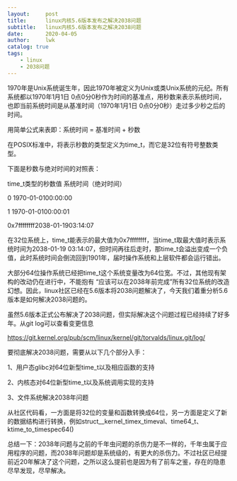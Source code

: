 ```yaml
---
layout:     post
title:      linux内核5.6版本发布之解决2038问题
subtitle:   linux内核5.6版本发布之解决2038问题
date:       2020-04-05
author:     lwk
catalog: true
tags:
    - linux
    - 2038问题
---
```


1970年是Unix系统诞生年，因此1970年被定义为Unix或类Unix系统的元纪。所有系统都以1970年1月1日 0点0分0秒作为时间的基准点，用秒数来表示系统时间，也即当前系统时间是从基准时间（1970年1月1日 0点0分0秒）走过多少秒之后的时间。

用简单公式来表即：系统时间 = 基准时间 + 秒数

在POSIX标准中，将表示秒数的类型定义为time_t，而它是32位有符号整数类型。

下面是秒数与绝对时间的对照表：

 

time_t类型的秒数值    系统时间（绝对时间）

0     1970-01-0100:00:00

1     1970-01-0100:00:01

0x7ffffffff2038-01-1903:14:07

在32位系统上，time_t能表示的最大值为0x7ffffffff，当time_t取最大值时表示系统时间为2038-01-19 03:14:07，但时间再往后走时，那time_t会溢出变成一个负值，此时系统时间会倒流回到1901年，届时操作系统和上层软件都会运行错出。

 

大部分64位操作系统已经把time_t这个系统变量改为64位宽。不过，其他现有架构的改动仍在进行中，不能抱有 “应该可以在2038年前完成”所有32位系统的改造幻想。因此，linux社区已经在5.6版本将2038问题解决了，今天我们着重分析5.6版本是如何解决2038问题的。

 

虽然5.6版本正式公布解决了2038问题，但实际解决这个问题过程已经持续了好多年。从git log可以查看变更信息

https://git.kernel.org/pub/scm/linux/kernel/git/torvalds/linux.git/log/

要彻底解决2038问题，需要从以下几个部分入手：

1、用户态glibc对64位新型time_t以及相应函数的支持

2、内核态对64位新型time_t以及系统调用实现的支持

3、文件系统解决2038年问题

从社区代码看，一方面是将32位的变量和函数转换成64位，另一方面是定义了新的数据结构进行转换，例如struct__kernel_timex_timeval、time64_t、ktime_to_timespec64()



 

总结一下：2038年问题与之前的千年虫问题的杀伤力是不一样的，千年虫属于应用程序的问题，而2038年问题却是系统级的，有更大的杀伤力。不过社区已经提前近20年解决了这个问题，之所以这么提前也是因为有了前车之鉴，存在的隐患尽早发现，尽早解决。
